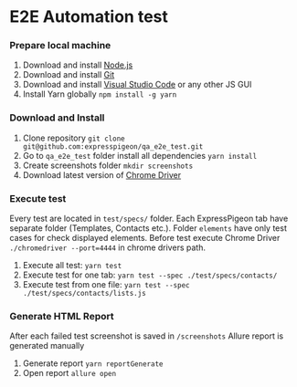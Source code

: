 # E2E Automation test 

### Prepare local machine

1. Download and install [Node.js](https://nodejs.org/en/download/)
2. Download and install [Git](https://git-scm.com/download)
3. Download and install [Visual Studio Code](https://code.visualstudio.com/download) or any other JS GUI
4. Install Yarn globally `npm install -g yarn`

### Download and Install

1. Clone repository `git clone git@github.com:expresspigeon/qa_e2e_test.git`
2. Go to `qa_e2e_test` folder install all dependencies `yarn install`
3. Create screenshots folder `mkdir screenshots`
4. Download latest version of [Chrome Driver](https://chromedriver.chromium.org/downloads) 

### Execute test

Every test are located in `test/specs/` folder. Each ExpressPigeon tab have separate folder (Templates, Contacts etc.). Folder `elements` have only test cases for check displayed elements.
Before test execute Chrome Driver `./chromedriver --port=4444` in chrome drivers path.

1. Execute all test: `yarn test`
2. Execute test for one tab: `yarn test --spec ./test/specs/contacts/`
3. Execute test from one file: `yarn test --spec ./test/specs/contacts/lists.js`

### Generate HTML Report

After each failed test screenshot is saved in `/screenshots`
Allure report is generated manually

1. Generate report `yarn reportGenerate`
2. Open report `allure open`